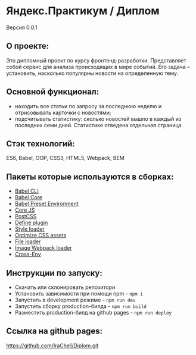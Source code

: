 # **Яндекс.Практикум / Диплом**
Версия 0.0.1

## О проекте:
Это дипломный проект по курсу фронтенд-разработки. 
Представляет собой сервис для анализа происходящих в мире событий.
Его задача – установить, насколько популярны новости на определенную тему.

## Основной функционал: 
- находить все статьи по запросу за последнюю неделю и отрисовывать карточки с новостями;
- подсчитывать статистику: сколько новостей вышло в каждый из последних семи дней. Статистике отведена отдельная страница.

## Стэк технологий:
ES6, Babel, OOP, CSS3, HTML5, Webpack, BEM

## Пакеты которые используются в сборках:
- [Babel CLI](https://babeljs.io/docs/en/babel-cli#docsNav)
- [Babel Core](https://babeljs.io/docs/en/babel-core)
- [Babel Preset Environment](https://babeljs.io/docs/en/babel-preset-env#docsNav)
- [Сore JS](https://github.com/zloirock/core-js#readme)
- [PostCSS](https://postcss.org/)
- [Define plugin](https://webpack.js.org/plugins/define-plugin/)
- [Style loader](https://github.com/webpack-contrib/style-loader)
- [Optimize CSS assets](https://www.npmjs.com/package/optimize-css-assets-webpack-plugin)
- [File loader](https://github.com/webpack-contrib/file-loader)
- [Image Webpack loader](https://www.npmjs.com/package/image-webpack-loader)
- [Cross-Env](https://www.npmjs.com/package/cross-env)

## Инструкции по запуску:
- Скачать или склонировать репозитори
- Установить зависимости при помощи npm - `npm i`
- Запустить в development режиме - `npm run dev`
- Запустить сборку production-билда - `npm run build`
- Разместить production-билд на github pages - `npm run deploy`

## Ссылка на github pages:
https://github.com/IraChe1/Diplom.git